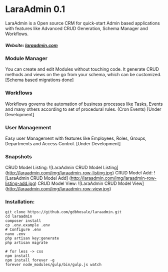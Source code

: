 # LaraAdmin 0.1

LaraAdmin is a Open source CRM for quick-start Admin based applications with features like Advanced CRUD Generation, Schema Manager and Workflows.
##### Website: [laraadmin.com](http://laraadmin.com)

### Module Manager
You can create and edit Modules without touching code. It generate CRUD methods and views on the go from your schema, which can be customized. [Schema based migrations done]

### Workflows
Workflows governs the automation of business processes like Tasks, Events and many others according to set of procedural rules. (Cron Events) [Under Development]

### User Management
Easy user Management with features like Employees, Roles, Groups, Departments and Access Control. [Under Development]

### Snapshots

CRUD Model Listing:
![LaraAdmin CRUD Model Listing] (http://laraadmin.com/img/laraadmin-row-listing.jpg)
CRUD Model Add:
![LaraAdmin CRUD Model Add] (http://laraadmin.com/img/laraadmin-row-listing-add.jpg)
CRUD Model View:
![LaraAdmin CRUD Model View] (http://laraadmin.com/img/laraadmin-row-view.jpg)

### Installation:
```
git clone https://github.com/gdbhosale/laraadmin.git
cd laraadmin
composer install
cp .env.example .env
# Configure .env
nano .env
php artisan key:generate
php artisan migrate

# for less -> css
npm install
npm install forever -g
forever node_modules/gulp/bin/gulp.js watch
```
